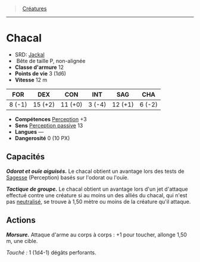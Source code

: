 ﻿---
!MonsterHD
Type: Bête
Size: P
Alignment: non-alignée
ArmorClass: 12
HitPoints: 3 (1d6)
Speed: 12 m
Strength: ' 8 (-1)'
Dexterity: 15 (+2)
Constitution: 11 (+0)
Intelligence: ' 3 (-4)'
Wisdom: 12 (+1)
Charisma: ' 6 (-2)'
Skills: '[Perception](hd_abilities_wisdom_perception.md) +3'
Senses: '[Perception passive](hd_abilities_dexterity_perception_passive.md) 13'
Languages: —
Challenge: 0 (10 PX)
Id: monsters_hd.md#chacal
ParentLink: monsters_hd.md#créatures
Name: Chacal
ParentName: Créatures
NameLevel: 1
AltName: '[Jackal](srd_monsters_jackal.md)'
---
> [Créatures](hd_monsters.md)

---

# Chacal

- SRD: [Jackal](srd_monsters_jackal.md)
-  Bête de taille P, non-alignée
- **Classe d'armure** 12
- **Points de vie** 3 (1d6)
- **Vitesse** 12 m

|FOR|DEX|CON|INT|SAG|CHA|
|---|---|---|---|---|---|
| 8 (-1)|15 (+2)|11 (+0)| 3 (-4)|12 (+1)| 6 (-2)|

- **Compétences** [Perception](hd_abilities_wisdom_perception.md) +3
- **Sens** [Perception passive](hd_abilities_dexterity_perception_passive.md) 13
- **Langues** —
- **Dangerosité** 0 (10 PX)

## Capacités

**_Odorat et ouïe aiguisés._** Le chacal obtient un avantage lors des tests de [Sagesse](hd_abilities_wisdom.md) (Perception) basés sur l'odorat ou l'ouïe.

**_Tactique de groupe._** Le chacal obtient un avantage lors d'un jet d'attaque effectué contre une créature si au moins un des alliés du chacal, qui n'est pas [neutralisé](hd_conditions_neutralise.md), se trouve à 1,50 mètre ou moins de la créature qu'il attaque.

## Actions

**_Morsure._** Attaque d'arme au corps à corps : +1 pour toucher, allonge 1,50 m, une cible.

_Touché :_ 1 (1d4-1) dégâts perforants.

